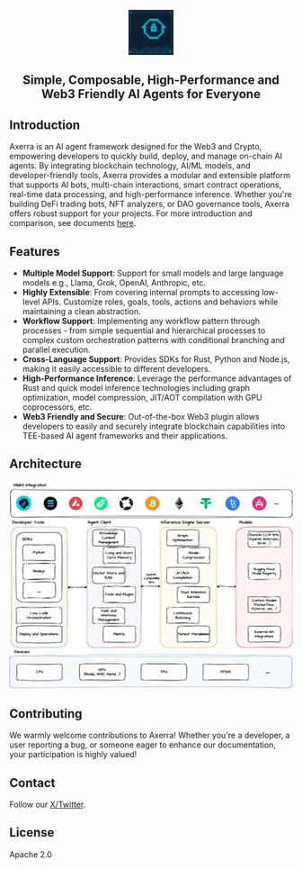 <p align="center">
    <img src="imgs/axe1rra.png" alt="Axerra Logo" style="width: 80px;" />
</p>

<h2 align="center">
Simple, Composable, High-Performance and Web3 Friendly AI Agents for Everyone
</h2>

## Introduction

Axerra is an AI agent framework designed for the Web3 and Crypto, empowering developers to quickly build, deploy, and manage on-chain AI agents. By integrating blockchain technology, AI/ML models, and developer-friendly tools, Axerra provides a modular and extensible platform that supports AI bots, multi-chain interactions, smart contract operations, real-time data processing, and high-performance inference. Whether you're building DeFi trading bots, NFT analyzers, or DAO governance tools, Axerra offers robust support for your projects. For more introduction and comparison, see documents [here](https://axerra.lazai.network/docs).

## Features

+ **Multiple Model Support**: Support for small models and large language models e.g., Llama, Grok, OpenAI, Anthropic, etc.
+ **Highly Extensible**: From covering internal prompts to accessing low-level APIs. Customize roles, goals, tools, actions and behaviors while maintaining a clean abstraction.
+ **Workflow Support**: Implementing any workflow pattern through processes - from simple sequential and hierarchical processes to complex custom orchestration patterns with conditional branching and parallel execution.
+ **Cross-Language Support**: Provides SDKs for Rust, Python and Node.js, making it easily accessible to different developers.
+ **High-Performance Inference**: Leverage the performance advantages of Rust and quick model inference technologies including graph optimization, model compression, JIT/AOT compilation with GPU coprocessors, etc.
+ **Web3 Friendly and Secure**: Out-of-the-box Web3 plugin allows developers to easily and securely integrate blockchain capabilities into TEE-based AI agent frameworks and their applications.

## Architecture

<p align="center">
    <img src="imgs/roadmap.png" alt="Axerra Arch" />
</p>

## Contributing

We warmly welcome contributions to Axerra! Whether you're a developer, a user reporting a bug, or someone eager to enhance our documentation, your participation is highly valued!

## Contact

Follow our [X/Twitter](https://x.com/AxerraAI).

## License

Apache 2.0
